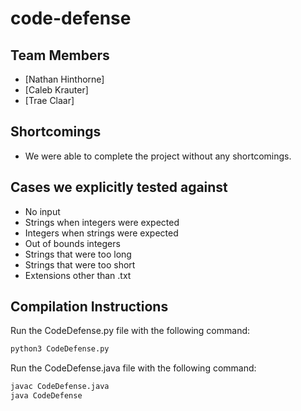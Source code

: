 # code-defense
 
## Team Members
- [Nathan Hinthorne]
- [Caleb Krauter]
- [Trae Claar]

## Shortcomings
- We were able to complete the project without any shortcomings.

## Cases we explicitly tested against
- No input
- Strings when integers were expected
- Integers when strings were expected
- Out of bounds integers
- Strings that were too long
- Strings that were too short
- Extensions other than .txt

## Compilation Instructions
Run the CodeDefense.py file with the following command:
```bash
python3 CodeDefense.py
```

Run the CodeDefense.java file with the following command:
```bash
javac CodeDefense.java
java CodeDefense
```

